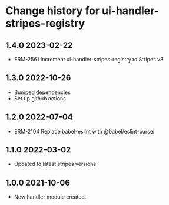 # Change history for ui-handler-stripes-registry

## 1.4.0 2023-02-22
* ERM-2561 Increment ui-handler-stripes-registry to Stripes v8

## 1.3.0 2022-10-26
* Bumped dependencies
* Set up github actions

## 1.2.0 2022-07-04
* ERM-2104 Replace babel-eslint with @babel/eslint-parser

## 1.1.0 2022-03-02
* Updated to latest stripes versions
## 1.0.0 2021-10-06
 *  New handler module created.

